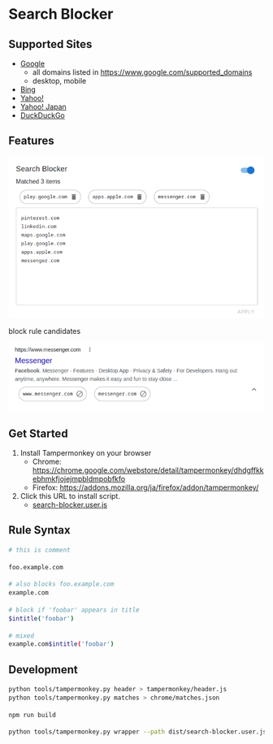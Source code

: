 # Search Blocker

## Supported Sites

- [Google](https://www.google.com/)
  - all domains listed in https://www.google.com/supported_domains
  - desktop, mobile
- [Bing](https://www.bing.com/)
- [Yahoo!](https://search.yahoo.com/)
- [Yahoo! Japan](https://search.yahoo.co.jp/)
- [DuckDuckGo](https://duckduckgo.com/)

## Features

![](images/MainControl.png)

block rule candidates

![](images/ResultControl.png)

## Get Started

1. Install Tampermonkey on your browser
    - Chrome: https://chrome.google.com/webstore/detail/tampermonkey/dhdgffkkebhmkfjojejmpbldmpobfkfo
    - Firefox: https://addons.mozilla.org/ja/firefox/addon/tampermonkey/
2. Click this URL to install script.
   - [search-blocker.user.js](https://github.com/shosatojp/search-blocker/releases/latest/download/search-blocker.user.js)

## Rule Syntax

```sh
# this is comment

foo.example.com

# also blocks foo.example.com
example.com

# block if 'foobar' appears in title
$intitle('foobar')

# mixed
example.com$intitle('foobar')
```

## Development

```sh
python tools/tampermonkey.py header > tampermonkey/header.js
python tools/tampermonkey.py matches > chrome/matches.json

npm run build

python tools/tampermonkey.py wrapper --path dist/search-blocker.user.js > tampermonkey/wrapper.user.js
```
